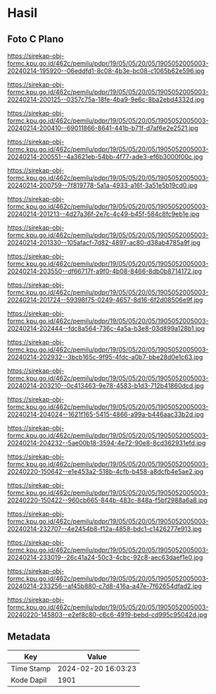 # Hasil

## Foto C Plano

https://sirekap-obj-formc.kpu.go.id/462c/pemilu/pdpr/19/05/05/20/05/1905052005003-20240214-195920--06eddfd1-8c08-4b3e-bc08-c1065b62e596.jpg

https://sirekap-obj-formc.kpu.go.id/462c/pemilu/pdpr/19/05/05/20/05/1905052005003-20240214-200125--0357c75a-18fe-4ba9-9e6c-8ba2ebd4332d.jpg

https://sirekap-obj-formc.kpu.go.id/462c/pemilu/pdpr/19/05/05/20/05/1905052005003-20240214-200410--69011866-8641-441b-b71f-d7af6e2e2521.jpg

https://sirekap-obj-formc.kpu.go.id/462c/pemilu/pdpr/19/05/05/20/05/1905052005003-20240214-200551--4a3621eb-54bb-4f77-ade3-ef6b3000f00c.jpg

https://sirekap-obj-formc.kpu.go.id/462c/pemilu/pdpr/19/05/05/20/05/1905052005003-20240214-200759--7f819778-5a1a-4933-a16f-3a51e5b19cd0.jpg

https://sirekap-obj-formc.kpu.go.id/462c/pemilu/pdpr/19/05/05/20/05/1905052005003-20240214-201213--4d27a36f-2e7c-4c49-b45f-584c8fc9eb1e.jpg

https://sirekap-obj-formc.kpu.go.id/462c/pemilu/pdpr/19/05/05/20/05/1905052005003-20240214-201330--105afacf-7d82-4897-ac80-d38ab4785a9f.jpg

https://sirekap-obj-formc.kpu.go.id/462c/pemilu/pdpr/19/05/05/20/05/1905052005003-20240214-203550--df66717f-a9f0-4b08-8466-8db0b8714172.jpg

https://sirekap-obj-formc.kpu.go.id/462c/pemilu/pdpr/19/05/05/20/05/1905052005003-20240214-201724--59398f75-0249-4657-8d16-6f2d08506e9f.jpg

https://sirekap-obj-formc.kpu.go.id/462c/pemilu/pdpr/19/05/05/20/05/1905052005003-20240214-202444--fdc8a564-736c-4a5a-b3e8-03d899a128b1.jpg

https://sirekap-obj-formc.kpu.go.id/462c/pemilu/pdpr/19/05/05/20/05/1905052005003-20240214-202932--3bcb165c-9f95-4fdc-a0b7-bbe28d0e1c63.jpg

https://sirekap-obj-formc.kpu.go.id/462c/pemilu/pdpr/19/05/05/20/05/1905052005003-20240214-203210--0c413463-9e78-4583-b1d3-712b41860dcd.jpg

https://sirekap-obj-formc.kpu.go.id/462c/pemilu/pdpr/19/05/05/20/05/1905052005003-20240214-204024--1621f165-5415-4866-a99a-b446aac33b2d.jpg

https://sirekap-obj-formc.kpu.go.id/462c/pemilu/pdpr/19/05/05/20/05/1905052005003-20240214-204232--5ae00b18-3594-4e72-90e8-8cd362931efd.jpg

https://sirekap-obj-formc.kpu.go.id/462c/pemilu/pdpr/19/05/05/20/05/1905052005003-20240220-150642--e1e453a2-518b-4cfb-b458-a8dcfb4e5ae2.jpg

https://sirekap-obj-formc.kpu.go.id/462c/pemilu/pdpr/19/05/05/20/05/1905052005003-20240220-150422--960cb665-844b-483c-848a-f5bf2988a6a8.jpg

https://sirekap-obj-formc.kpu.go.id/462c/pemilu/pdpr/19/05/05/20/05/1905052005003-20240214-232707--4e2454b8-f12a-4858-bdc1-c1426277e913.jpg

https://sirekap-obj-formc.kpu.go.id/462c/pemilu/pdpr/19/05/05/20/05/1905052005003-20240214-233019--26c41a24-50c3-4cbc-92c8-aec63daef1e0.jpg

https://sirekap-obj-formc.kpu.go.id/462c/pemilu/pdpr/19/05/05/20/05/1905052005003-20240214-233256--af45b880-c7d8-416a-a47e-7f62654dfad2.jpg

https://sirekap-obj-formc.kpu.go.id/462c/pemilu/pdpr/19/05/05/20/05/1905052005003-20240220-145803--e2ef8c80-c6c6-4919-bebd-cd995c95042d.jpg


## Metadata

| Key        | Value               |
| ---------- | ------------------- |
| Time Stamp | 2024-02-20 16:03:23 |
| Kode Dapil | 1901                |



